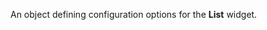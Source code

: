 
<!--shortDescription-->
An object defining configuration options for the **List** widget.
<!--/shortDescription-->

<!--fullDescription-->

<!--/fullDescription-->